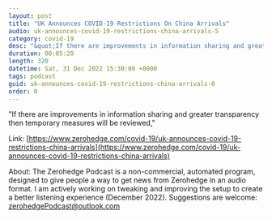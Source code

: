 ```yaml
---
layout: post
title: "UK Announces COVID-19 Restrictions On China Arrivals"
audio: uk-announces-covid-19-restrictions-china-arrivals-5
category: covid-19
desc: "&quot;If there are improvements in information sharing and greater transparency then temporary measures will be reviewed,&quot; "
duration: 00:05:20
length: 320
datetime: Sat, 31 Dec 2022 15:30:00 +0000
tags: podcast
guid: uk-announces-covid-19-restrictions-china-arrivals-0
order: 0
---
```

&quot;If there are improvements in information sharing and greater transparency then temporary measures will be reviewed,&quot; 

Link: [https://www.zerohedge.com/covid-19/uk-announces-covid-19-restrictions-china-arrivals](https://www.zerohedge.com/covid-19/uk-announces-covid-19-restrictions-china-arrivals)

About: The Zerohedge Podcast is a non-commercial, automated program, designed to give people a way to get news from Zerohedge in an audio format.  I am actively working on tweaking and improving the setup to create a better listening experience (December 2022).  Suggestions are welcome: [zerohedgePodcast@outlook.com](mailto:zerohedgePodcast@outlook.com)